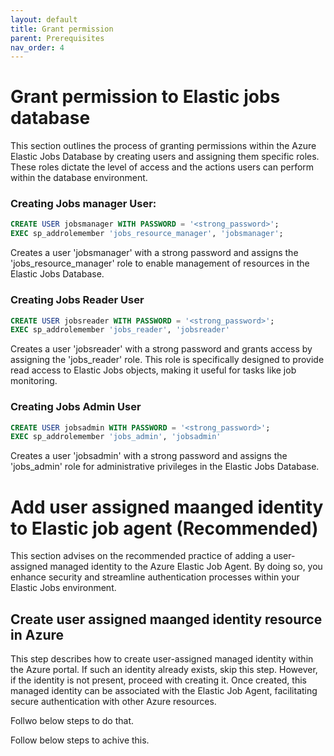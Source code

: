 ```yaml
---
layout: default
title: Grant permission
parent: Prerequisites
nav_order: 4
---
```


# Grant permission to Elastic jobs database
This section outlines the process of granting permissions within the Azure Elastic Jobs Database by creating users and assigning them specific roles. These roles dictate the level of access and the actions users can perform within the database environment.

### Creating Jobs manager User:

```sql
CREATE USER jobsmanager WITH PASSWORD = '<strong_password>';
EXEC sp_addrolemember 'jobs_resource_manager', 'jobsmanager';
```
Creates a user 'jobsmanager' with a strong password and assigns the 'jobs_resource_manager' role to enable management of resources in the Elastic Jobs Database.

### Creating Jobs Reader User

```sql
CREATE USER jobsreader WITH PASSWORD = '<strong_password>';
EXEC sp_addrolemember 'jobs_reader', 'jobsreader'
```
Creates a user 'jobsreader' with a strong password and grants access by assigning the 'jobs_reader' role. This role is specifically designed to provide read access to Elastic Jobs objects, making it useful for tasks like job monitoring.

### Creating Jobs Admin User

```sql
CREATE USER jobsadmin WITH PASSWORD = '<strong_password>';
EXEC sp_addrolemember 'jobs_admin', 'jobsadmin'
```
Creates a user 'jobsadmin' with a strong password and assigns the 'jobs_admin' role for administrative privileges in the Elastic Jobs Database.

# Add user assigned maanged identity to Elastic job agent (Recommended)
This section advises on the recommended practice of adding a user-assigned managed identity to the Azure Elastic Job Agent. By doing so, you enhance security and streamline authentication processes within your Elastic Jobs environment.

## Create user assigned maanged identity resource in Azure
This step describes how to create user-assigned managed identity within the Azure portal. If such an identity already exists, skip this step. However, if the identity is not present, proceed with creating it. Once created, this managed identity can be associated with the Elastic Job Agent, facilitating secure authentication with other Azure resources.


Follwo below steps to do that.




Follow below steps to achive this.

